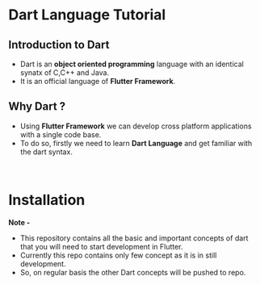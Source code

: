 # Dart Language Tutorial

## Introduction to Dart
- Dart is an **object oriented programming** language with an identical synatx of C,C++ and Java. 
- It is an official language of **Flutter Framework**. 

## Why Dart ?
- Using **Flutter Framework** we can develop cross platform applications with a single code base. 
- To do so, firstly we need to learn **Dart Language** and get familiar with the dart syntax.
<br>

# Installation
**Note -** 
- This repository contains all the basic and important concepts of dart that you will need to start development in Flutter. 
- Currently this repo contains only few concept as it is in still development.
- So, on regular basis the other Dart concepts will be pushed to repo.
